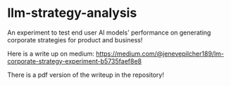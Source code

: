# llm-strategy-analysis

An experiment to test end user AI models' performance on generating corporate strategies for product and business!

Here is a write up on medium: https://medium.com/@jenevepilcher189/lm-corporate-strategy-experiment-b5735faef8e8

There is a pdf version of the writeup in the repository!
